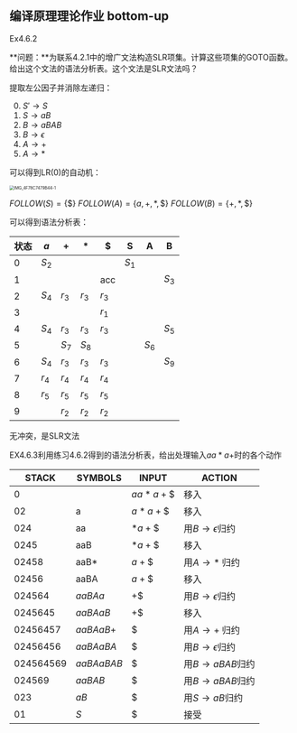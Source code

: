 ## 编译原理理论作业 bottom-up

Ex4.6.2

**问题：**为联系4.2.1中的增广文法构造SLR项集。计算这些项集的GOTO函数。给出这个文法的语法分析表。这个文法是SLR文法吗？

提取左公因子并消除左递归：

0. $S'\rightarrow S$
1. $S\rightarrow aB$
2. $B\rightarrow aBAB$
3. $B\rightarrow \epsilon$
4. $A\rightarrow +$
5. $A \rightarrow *$

可以得到LR(0)的自动机：

<img src="/Users/yeshy/Downloads/IMG_4F78C7479B44-1.jpeg" alt="IMG_4F78C7479B44-1" style="zoom: 50%;" />

$FOLLOW(S) = \{\$\}$  $FOLLOW(A) = \{a, +, *, \$\}$  $FOLLOW(B) = \{+, *, \$\}$

可以得到语法分析表：

| 状态 | $a$   | $+$   | $*$   | $\$$  | S     | A     | B     |
| ---- | ----- | ----- | ----- | ----- | ----- | ----- | ----- |
| 0    | $S_2$ |       |       |       | $S_1$ |       |       |
| 1    |       |       |       | acc   |       |       | $S_3$ |
| 2    | $S_4$ | $r_3$ | $r_3$ | $r_3$ |       |       |       |
| 3    |       |       |       | $r_1$ |       |       |       |
| 4    | $S_4$ | $r_3$ | $r_3$ | $r_3$ |       |       | $S_5$ |
| 5    |       | $S_7$ | $S_8$ |       |       | $S_6$ |       |
| 6    | $S_4$ | $r_3$ | $r_3$ | $r_3$ |       |       | $S_9$ |
| 7    | $r_4$ | $r_4$ | $r_4$ | $r_4$ |       |       |       |
| 8    | $r_5$ | $r_5$ | $r_5$ | $r_5$ |       |       |       |
| 9    |       | $r_2$ | $r_2$ | $r_2$ |       |       |       |

无冲突，是SLR文法



EX4.6.3利用练习4.6.2得到的语法分析表，给出处理输入$aa*a+$时的各个动作

| STACK     | SYMBOLS    | INPUT     | ACTION                        |
| --------- | ---------- | --------- | ----------------------------- |
| 0         |            | $aa*a+\$$ | 移入                          |
| 02        | a          | $a*a+\$$  | 移入                          |
| 024       | aa         | $*a+\$$   | 用$B\rightarrow \epsilon$归约 |
| 0245      | aaB        | $*a+\$$   | 移入                          |
| 02458     | aaB*       | $a+\$$    | 用$A\rightarrow *$ 归约       |
| 02456     | aaBA       | $a+\$$    | 移入                          |
| 024564    | $aaBAa$    | $+\$$     | 用$B\rightarrow \epsilon$归约 |
| 0245645   | $aaBAaB$   | $+\$$     | 移入                          |
| 02456457  | $aaBAaB+$  | $\$$      | 用$A\rightarrow +$ 归约       |
| 02456456  | $aaBAaBA$  | $\$$      | 用$B\rightarrow \epsilon$归约 |
| 024564569 | $aaBAaBAB$ | $\$$      | 用$B\rightarrow aBAB$归约     |
| 024569    | $aaBAB$    | $\$$      | 用$B\rightarrow aBAB$归约     |
| 023       | $aB$       | $\$$      | 用$S\rightarrow aB$归约       |
| 01        | $S$        | $\$$      | 接受                          |



